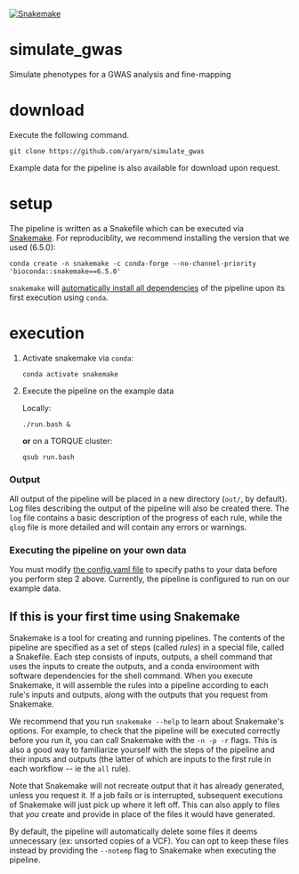 [![Snakemake](https://img.shields.io/badge/snakemake-≥6.5.0-brightgreen.svg?style=flat-square)](https://snakemake.bitbucket.io)

# simulate_gwas
Simulate phenotypes for a GWAS analysis and fine-mapping

# download
Execute the following command.
```
git clone https://github.com/aryarm/simulate_gwas
```
Example data for the pipeline is also available for download upon request.

# setup
The pipeline is written as a Snakefile which can be executed via [Snakemake](https://snakemake.readthedocs.io). For reproduciblity, we recommend installing the version that we used (6.5.0):
```
conda create -n snakemake -c conda-forge --no-channel-priority 'bioconda::snakemake==6.5.0'
```
`snakemake` will [automatically install all dependencies](https://snakemake.readthedocs.io/en/stable/snakefiles/deployment.html#integrated-package-management) of the pipeline upon its first execution using `conda`.

# execution
1. Activate snakemake via `conda`:
    ```
    conda activate snakemake
    ```
2. Execute the pipeline on the example data

    Locally:
    ```
    ./run.bash &
    ```
    __or__ on a TORQUE cluster:
    ```
    qsub run.bash
    ```
### Output
All output of the pipeline will be placed in a new directory (`out/`, by default).
Log files describing the output of the pipeline will also be created there. The `log` file contains a basic description of the progress of each rule, while the `qlog` file is more detailed and will contain any errors or warnings.

### Executing the pipeline on your own data
You must modify [the config.yaml file](config/config.yml) to specify paths to your data before you perform step 2 above. Currently, the pipeline is configured to run on our example data.

## If this is your first time using Snakemake
Snakemake is a tool for creating and running pipelines. The contents of the pipeline are specified as a set of steps (called _rules_) in a special file, called a Snakefile. Each step consists of inputs, outputs, a shell command that uses the inputs to create the outputs, and a conda environment with software dependencies for the shell command. When you execute Snakemake, it will assemble the rules into a pipeline according to each rule's inputs and outputs, along with the outputs that you request from Snakemake.

We recommend that you run `snakemake --help` to learn about Snakemake's options. For example, to check that the pipeline will be executed correctly before you run it, you can call Snakemake with the `-n -p -r` flags. This is also a good way to familiarize yourself with the steps of the pipeline and their inputs and outputs (the latter of which are inputs to the first rule in each workflow -- ie the `all` rule).

Note that Snakemake will not recreate output that it has already generated, unless you request it. If a job fails or is interrupted, subsequent executions of Snakemake will just pick up where it left off. This can also apply to files that *you* create and provide in place of the files it would have generated.

By default, the pipeline will automatically delete some files it deems unnecessary (ex: unsorted copies of a VCF). You can opt to keep these files instead by providing the `--notemp` flag to Snakemake when executing the pipeline.

